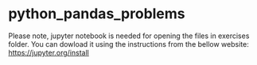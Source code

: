 # python_pandas_problems
Please note, jupyter notebook is 
needed for opening the files in exercises
folder. You can dowload it using the 
instructions from the bellow website:
https://jupyter.org/install
